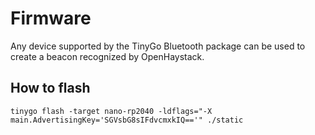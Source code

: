 # Firmware

Any device supported by the TinyGo Bluetooth package can be used to create a beacon recognized by OpenHaystack.

## How to flash

```shell
tinygo flash -target nano-rp2040 -ldflags="-X main.AdvertisingKey='SGVsbG8sIFdvcmxkIQ=='" ./static
```
